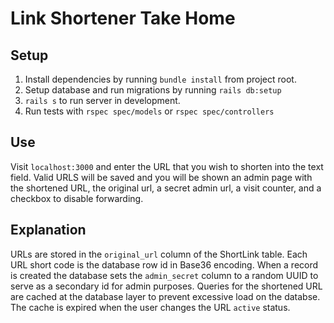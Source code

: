 # Link Shortener Take Home

## Setup
1. Install dependencies by running `bundle install` from project root.
2. Setup database and run migrations by running `rails db:setup`
3. `rails s` to run server in development.
4. Run tests with `rspec spec/models` or `rspec spec/controllers`

## Use
Visit `localhost:3000` and enter the URL that you wish to shorten into the text field. Valid URLS will be saved and you will be shown an admin page with the shortened URL, the original url, a secret admin url, a visit counter, and a checkbox to disable forwarding.

## Explanation
URLs are stored in the `original_url` column of the ShortLink table. Each URL short code is the database row id in Base36 encoding. When a record is created the database sets the `admin_secret` column to a random UUID to serve as a secondary id for admin purposes. Queries for the shortened URL are cached at the database layer to prevent excessive load on the databse. The cache is expired when the user changes the URL `active` status.

